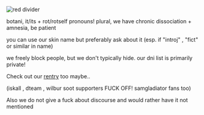 ![red divider](https://64.media.tumblr.com/f7ca9638bdab59483ed345ef70827ae7/b5a54a69960eefcd-84/s2048x3072/a225574b63ec42c14a1e60b9032e66b5fd5038a4.png)

botani, it/its + rot/rotself pronouns! plural, we have chronic dissociation + amnesia, be patient

you can use our skin name but preferably ask about it (esp. if "introj" , "fict" or similar in name)

we freely block people, but we don't typically hide. our dni list is primarily private!

Check out our [rentry](https://rentry.org/emperorgrumbot) too maybe..


(iskall , dteam , wilbur soot supporters FUCK OFF! samgladiator fans too)


Also we do not give a fuck about discourse and would rather have it not mentioned
